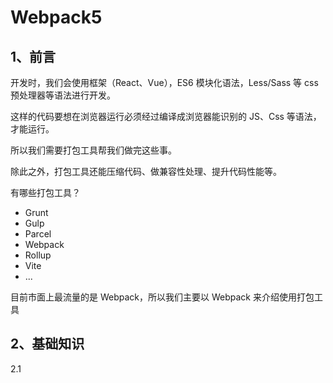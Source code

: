 # Webpack5

## 1、前言

开发时，我们会使用框架（React、Vue），ES6 模块化语法，Less/Sass 等 css 预处理器等语法进行开发。

这样的代码要想在浏览器运行必须经过编译成浏览器能识别的 JS、Css 等语法，才能运行。

所以我们需要打包工具帮我们做完这些事。

除此之外，打包工具还能压缩代码、做兼容性处理、提升代码性能等。

有哪些打包工具？

- Grunt
- Gulp
- Parcel
- Webpack
- Rollup
- Vite
- ...

目前市面上最流量的是 Webpack，所以我们主要以 Webpack 来介绍使用打包工具

## 2、基础知识

2.1 